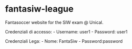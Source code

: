 # fantasiw-league
Fantasoccer website for the SIW exam @ Unical.

Credenziali di accesso: 
              - Username: user1
              - Password: user1
              
Credenziali Lega:
              - Nome: FantaSiw
              - Password:password
